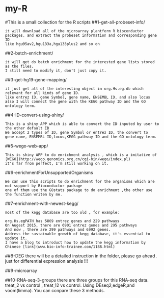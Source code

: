 # my-R

#This is a small collection for the R scripts 
##1-get-all-probeset-info/

    it will download all of the microarray plantform R bioconductor packages, and extract the probeset information and corresponding gene ID
    like hgu95av2,hgu133a,hgu133plus2 and so on
##2-batch-enrichment/

    it will get do batch enrichment for the interested gene lists stored as the files.
    I still need to modify it, don't just copy it.
##3-get-hg19-gene-mapping/

    it just get all of the interesting object in org.Hs.eg.db which relevant for all kinds of gene ID.
    like entrez ID, gene Symbol, gene name, ENSEMBL ID, and also locus
    also I will connect the gene with the KEGG pathway ID and the GO ontology term.
##4-ID-convert-using-shiny/

    This is a shiny APP which is able to convert the ID inputed by user to the other default ID
    We accept 2 types of ID, gene Symbol or entrez ID, the convert to  gene name, ENSEMBL ID,locus,KEGG pathway ID and the GO ontology term.
##5-wego-web-app/

    This is shiny APP to do enrichment analysis , which is a imitative of [WEGO](http://wego.genomics.org.cn/cgi-bin/wego/index.pl)
    it's far from perfect, I'm still working on it.
##6-enrichmentForUnsupportedOrganisms

    We can use this scripts to do enrichment for the organisms which are not support by Bioconductor package
    one of them use the GOstats package to do enrichment ,the other use the function writen by me.
##7-enrichment-with-newest-kegg/

    most of the kegg database are too old , for example:
    
    org.Hs.egPATH has 5869 entrez genes and 229 pathways
    On Augest 2015, there are 6901 entrez genes and 295 pathways
    And now , there are 299 pathways and 6992 genes.
    Address the sustainable growth of kegg database, it's essential to update it.
    I have a blog to introduct how to update the kegg information by Chinese [link](www.bio-info-trainee.com/1188.html)
    
##8-DEG
    there will be a detailed instruction in the folder, please go ahead .
    just for differential expression analysis !!!

##9-microarray


##10-RNA-seq-3-groups
	there are three groups for this RNA-seq data.
	treat_2 vs control ,  treat_12 vs control.
	Using DEseq2,edgeR,and voom(limma).
	You can conpare these 3 methods. 
